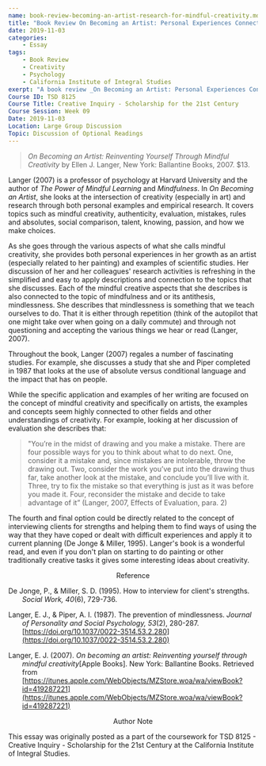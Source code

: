 ```yaml
---
name: book-review-becoming-an-artist-research-for-mindful-creativity.md
title: "Book Review On Becoming an Artist: Personal Experiences Connected To Research for Mindful Creativity"
date: 2019-11-03
categories:
    - Essay
tags:
    - Book Review
    - Creativity
    - Psychology
    - California Institute of Integral Studies
exerpt: "A book review _On Becoming an Artist: Personal Experiences Connected To Research for Mindful Creativity_"
Course ID: TSD 8125  
Course Title: Creative Inquiry - Scholarship for the 21st Century  
Course Session: Week 09  
Date: 2019-11-03  
Location: Large Group Discussion  
Topic: Discussion of Optional Readings  
---
```


> _On Becoming an Artist: Reinventing Yourself Through Mindful Creativity_ by Ellen J. Langer, New York: Ballantine Books, 2007. $13.

Langer (2007) is a professor of psychology at Harvard University and the author of _The Power of Mindful Learning_ and _Mindfulness_. In _On Becoming an Artist_, she looks at the intersection of creativity (especially in art) and research through both personal examples and empirical research. It covers topics such as mindful creativity, authenticity, evaluation, mistakes, rules and absolutes, social comparison, talent, knowing, passion, and how we make choices.

As she goes through the various aspects of what she calls mindful creativity, she provides both personal experiences in her growth as an artist (especially related to her painting) and examples of scientific studies. Her discussion of her and her colleagues' research activities is refreshing in the simplified and easy to apply descriptions and connection to the topics that she discusses. Each of the mindful creative aspects that she describes is also connected to the topic of mindfulness and or its antithesis, mindlessness. She describes that mindlessness is something that we teach ourselves to do. That it is either through repetition (think of the autopilot that one might take over when going on a daily commute) and through not questioning and accepting the various things we hear or read (Langer, 2007).

Throughout the book, Langer (2007) regales a number of fascinating studies. For example, she discusses a study that she and Piper completed in 1987 that looks at the use of absolute versus conditional language and the impact that has on people. 

While the specific application and examples of her writing are focused on the concept of mindful creativity and specifically on artists, the examples and concepts seem highly connected to other fields and other understandings of creativity. For example, looking at her discussion of evaluation she describes that:
​
> "You’re in the midst of drawing and you make a mistake. There are four possible ways for you to think about what to do next. One, consider it a mistake and, since mistakes are intolerable, throw the drawing out. Two, consider the work you’ve put into the drawing thus far, take another look at the mistake, and conclude you’ll live with it. Three, try to fix the mistake so that everything is just as it was before you made it. Four, reconsider the mistake and decide to take advantage of it” (Langer, 2007, Effects of Evaluation, para. 2)

The fourth and final option could be directly related to the concept of interviewing clients for strengths and helping them to find ways of using the way that they have coped or dealt with difficult experiences and apply it to current planning (De Jonge & Miller, 1995).  Langer's book is a wonderful read, and even if you don't plan on starting to do painting or other traditionally creative tasks it gives some interesting ideas about creativity.


<div style="text-align: center" markdown="1">
Reference
</div>
<div style="margin: 0 0 0 2em; text-indent: -2em;" markdown="1">

De Jonge, P., & Miller, S. D. (1995). How to interview for client's strengths. _Social Work, 40_(6), 729-736.


Langer, E. J., & Piper, A. I. (1987). The prevention of mindlessness. _Journal of Personality and Social Psychology, 53_(2), 280-287\. [https://doi.org/10.1037/0022-3514.53.2.280](https://doi.org/10.1037/0022-3514.53.2.280)


Langer, E. J. (2007). _On becoming an artist: Reinventing yourself through mindful creativity_[Apple Books]. New York: Ballantine Books. Retrieved from [https://itunes.apple.com/WebObjects/MZStore.woa/wa/viewBook?id=419287221](https://itunes.apple.com/WebObjects/MZStore.woa/wa/viewBook?id=419287221)

</div>

<div style="text-align: center" markdown="1">
Author Note
</div>

This essay was originally posted as a part of the coursework for TSD 8125 - Creative Inquiry - Scholarship for the 21st Century at the California Institute of Integral Studies.
